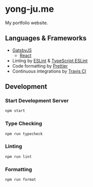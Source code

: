 # yong-ju.me

My portfolio website.

## Languages & Frameworks

- [GatsbyJS](https://www.gatsbyjs.org)
  - [React](https://reactjs.org)
- Linting by [ESLint](https://eslint.org) & [TypeScript ESLint](https://typescript-eslint.io)
- Code formatting by [Prettier](https://prettier.io)
- Continuous integrations by [Travis CI](https://travis-ci.com)

## Development

### Start Development Server

```sh
npm start
```

### Type Checking

```sh
npm run typecheck
```

### Linting

```sh
npm run lint
```

### Formatting

```sh
npm run format
```
